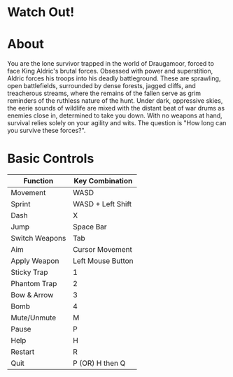 # Watch Out!

# About

You are the lone survivor trapped in the world of Draugamoor, forced to face King Aldric's brutal forces. Obsessed with power and superstition, Aldric forces his troops into his deadly battleground. These are sprawling, open battlefields, surrounded by dense forests, jagged cliffs, and treacherous streams, where the remains of the fallen serve as grim reminders of the ruthless nature of the hunt. Under dark, oppressive skies, the eerie sounds of wildlife are mixed with the distant beat of war drums as enemies close in, determined to take you down. With no weapons at hand, survival relies solely on your agility and wits. The question is "How long can you survive these forces?".

# Basic Controls

| Function | Key Combination |
|----------|----------------|
| Movement  | WASD |
| Sprint    | WASD + Left Shift |
| Dash      | X |
| Jump      | Space Bar |
| Switch Weapons | Tab |
| Aim | Cursor Movement |
| Apply Weapon   | Left Mouse Button |
| Sticky Trap | 1 |
| Phantom Trap | 2 |
| Bow & Arrow | 3 |
| Bomb | 4 |
| Mute/Unmute | M |
| Pause     | P |
| Help      | H |
| Restart   | R |
| Quit      | P (OR) H then Q |


